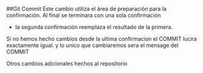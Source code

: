 ##Git Commit
Este cambio utiliza el área de preparación para la confirmación.
Al final se terminara con una sola confirmación 
- la segunda confirmación reemplaza el resultado de la primera.

Si no hemos hecho cambios desde la ultima confirmacion el COMMIT 
lucira exactamente igual. y lo unico que cambiaremos sera el mensage del
COMMIT

Otros cambios adicionales hechos al repositorio